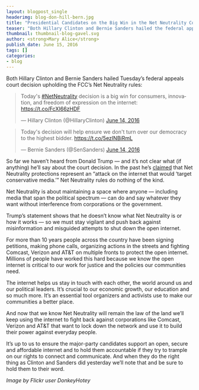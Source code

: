 ```yaml
---
layout: blogpost_single
headerimg: blog-don-hill-bern.jpg
title: "Presidential Candidates on the Big Win in the Net Neutrality Court Case"
teaser: "Both Hillary Clinton and Bernie Sanders hailed the federal appeals court decision upholding the FCC's Net Neutrality rules. So far we haven't heard from Donald Trump."
thumbnail: thumbnail-blog-gavel.svg
author: <strong>Mary Alice</strong>
publish_date: June 15, 2016
tags: []
categories:
- blog
---
```

Both Hillary Clinton and Bernie Sanders hailed Tuesday’s federal appeals court decision upholding the FCC’s Net Neutrality rules: 

<blockquote class="twitter-tweet" data-lang="en"><p lang="en" dir="ltr">Today&#39;s <a href="https://twitter.com/hashtag/NetNeutrality?src=hash">#NetNeutrality</a> decision is a big win for consumers, innovation, and freedom of expression on the internet: <a href="https://t.co/FcXI66zHDF">https://t.co/FcXI66zHDF</a></p>&mdash; Hillary Clinton (@HillaryClinton) <a href="https://twitter.com/HillaryClinton/status/742775258948767744">June 14, 2016</a></blockquote>
<script async src="//platform.twitter.com/widgets.js" charset="utf-8"></script>

<blockquote class="twitter-tweet" data-lang="en"><p lang="en" dir="ltr">Today&#39;s decision will help ensure we don&#39;t turn over our democracy to the highest bidder. <a href="https://t.co/5ezINBiRmL">https://t.co/5ezINBiRmL</a></p>&mdash; Bernie Sanders (@SenSanders) <a href="https://twitter.com/SenSanders/status/742731384540794880">June 14, 2016</a></blockquote>
<script async src="//platform.twitter.com/widgets.js" charset="utf-8"></script>

So far we haven’t heard from Donald Trump — and it’s not clear what (if anything) he’ll say about the court decision. In the past he’s [claimed](https://internet2016.net/voter-guide/) that Net Neutrality protections represent an “attack on the internet that would ‘target conservative media.’” Net Neutrality rules do nothing of the kind. 

Net Neutrality is about maintaining a space where anyone — including media that span the political spectrum — can do and say whatever they want without interference from corporations or the government. 

Trump’s statement shows that he doesn’t know what Net Neutrality is or how it works — so we must stay vigilant and push back against misinformation and misguided attempts to shut down the open internet. 

For more than 10 years people across the country have been signing petitions, making phone calls, organizing actions in the streets and fighting Comcast, Verizon and AT&T on multiple fronts to protect the open internet. Millions of people have worked this hard because we know the open internet is critical to our work for justice and the policies our communities need. 

The internet helps us stay in touch with each other, the world around us and our political leaders. It’s crucial to our economic growth, our education and so much more. It’s an essential tool organizers and activists use to make our communities a better place. 

And now that we know Net Neutrality will remain the law of the land we’ll keep using the internet to fight back against corporations like Comcast, Verizon and AT&T that want to lock down the network and use it to build their power against everyday people. 

It’s up to us to ensure the major-party candidates support an open, secure and affordable internet and to hold them accountable if they try to trample on our rights to connect and communicate. And when they do the right thing as Clinton and Sanders did yesterday we’ll note that and be sure to hold them to their word.

*Image by Flickr user DonkeyHotey*
